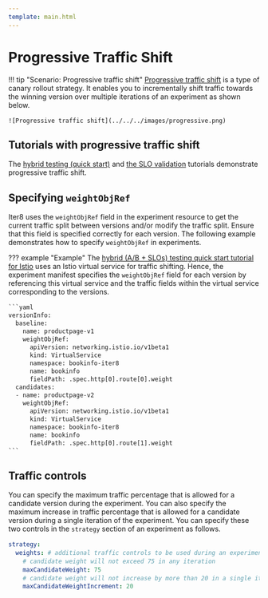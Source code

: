 ```yaml
---
template: main.html
---
```


# Progressive Traffic Shift

!!! tip "Scenario: Progressive traffic shift"
    [Progressive traffic shift](../../../concepts/buildingblocks.md#progressive-traffic-shift) is a type of canary rollout strategy. It enables you to incrementally shift traffic towards the winning version over multiple iterations of an experiment as shown below.

    ![Progressive traffic shift](../../../images/progressive.png)

## Tutorials with progressive traffic shift

The [hybrid testing (quick start)](../../../getting-started/quick-start/knative/tutorial.md) and [the SLO validation](../testing-strategies/slovalidation.md) tutorials demonstrate progressive traffic shift.

## Specifying `weightObjRef`
Iter8 uses the `weightObjRef` field in the experiment resource to get the current traffic split between versions and/or modify the traffic split. Ensure that this field is specified correctly for each version. The following example demonstrates how to specify `weightObjRef` in experiments.

??? example "Example"
    The [hybrid (A/B + SLOs) testing quick start tutorial for Istio](../../../getting-started/quick-start/istio/tutorial.md#5-launch-experiment) uses an Istio virtual service for traffic shifting. Hence, the experiment manifest specifies the `weightObjRef` field for each version by referencing this virtual service and the traffic fields within the virtual service corresponding to the versions.

    ```yaml
    versionInfo:
      baseline:
        name: productpage-v1
        weightObjRef:
          apiVersion: networking.istio.io/v1beta1
          kind: VirtualService
          namespace: bookinfo-iter8
          name: bookinfo
          fieldPath: .spec.http[0].route[0].weight
      candidates:
      - name: productpage-v2
        weightObjRef:
          apiVersion: networking.istio.io/v1beta1
          kind: VirtualService
          namespace: bookinfo-iter8
          name: bookinfo
          fieldPath: .spec.http[0].route[1].weight
    ```

## Traffic controls

You can specify the maximum traffic percentage that is allowed for a candidate version during the experiment. You can also specify the maximum increase in traffic percentage that is allowed for a candidate version during a single iteration of the experiment. You can specify these two controls in the `strategy` section of an experiment as follows.

```yaml
strategy:
  weights: # additional traffic controls to be used during an experiment
    # candidate weight will not exceed 75 in any iteration
    maxCandidateWeight: 75
    # candidate weight will not increase by more than 20 in a single iteration
    maxCandidateWeightIncrement: 20
```

